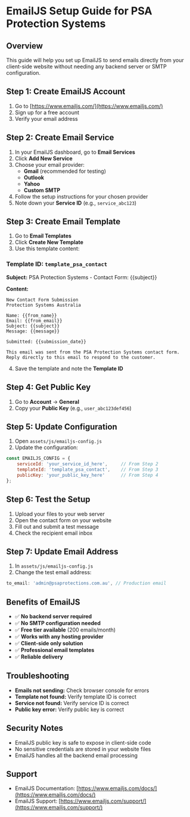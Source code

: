 # EmailJS Setup Guide for PSA Protection Systems

## Overview
This guide will help you set up EmailJS to send emails directly from your client-side website without needing any backend server or SMTP configuration.

## Step 1: Create EmailJS Account
1. Go to [https://www.emailjs.com/](https://www.emailjs.com/)
2. Sign up for a free account
3. Verify your email address

## Step 2: Create Email Service
1. In your EmailJS dashboard, go to **Email Services**
2. Click **Add New Service**
3. Choose your email provider:
   - **Gmail** (recommended for testing)
   - **Outlook**
   - **Yahoo**
   - **Custom SMTP**
4. Follow the setup instructions for your chosen provider
5. Note down your **Service ID** (e.g., `service_abc123`)

## Step 3: Create Email Template
1. Go to **Email Templates**
2. Click **Create New Template**
3. Use this template content:

### Template ID: `template_psa_contact`

**Subject:** PSA Protection Systems - Contact Form: {{subject}}

**Content:**
```
New Contact Form Submission
Protection Systems Australia

Name: {{from_name}}
Email: {{from_email}}
Subject: {{subject}}
Message: {{message}}

Submitted: {{submission_date}}

This email was sent from the PSA Protection Systems contact form.
Reply directly to this email to respond to the customer.
```

4. Save the template and note the **Template ID**

## Step 4: Get Public Key
1. Go to **Account** → **General**
2. Copy your **Public Key** (e.g., `user_abc123def456`)

## Step 5: Update Configuration
1. Open `assets/js/emailjs-config.js`
2. Update the configuration:

```javascript
const EMAILJS_CONFIG = {
    serviceId: 'your_service_id_here',     // From Step 2
    templateId: 'template_psa_contact',    // From Step 3
    publicKey: 'your_public_key_here'      // From Step 4
};
```

## Step 6: Test the Setup
1. Upload your files to your web server
2. Open the contact form on your website
3. Fill out and submit a test message
4. Check the recipient email inbox

## Step 7: Update Email Address
1. In `assets/js/emailjs-config.js`
2. Change the test email address:
```javascript
to_email: 'admin@psaprotections.com.au', // Production email
```

## Benefits of EmailJS
- ✅ **No backend server required**
- ✅ **No SMTP configuration needed**
- ✅ **Free tier available** (200 emails/month)
- ✅ **Works with any hosting provider**
- ✅ **Client-side only solution**
- ✅ **Professional email templates**
- ✅ **Reliable delivery**

## Troubleshooting
- **Emails not sending:** Check browser console for errors
- **Template not found:** Verify template ID is correct
- **Service not found:** Verify service ID is correct
- **Public key error:** Verify public key is correct

## Security Notes
- EmailJS public key is safe to expose in client-side code
- No sensitive credentials are stored in your website files
- EmailJS handles all the backend email processing

## Support
- EmailJS Documentation: [https://www.emailjs.com/docs/](https://www.emailjs.com/docs/)
- EmailJS Support: [https://www.emailjs.com/support/](https://www.emailjs.com/support/)
